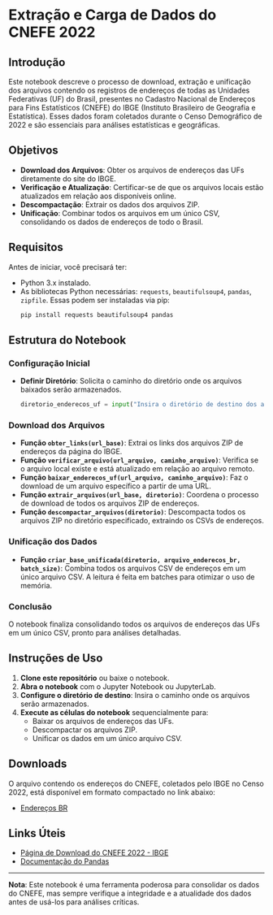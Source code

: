 # Extração e Carga de Dados do CNEFE 2022

## Introdução

Este notebook descreve o processo de download, extração e unificação dos arquivos contendo os registros de endereços de todas as Unidades Federativas (UF) do Brasil, presentes no Cadastro Nacional de Endereços para Fins Estatísticos (CNEFE) do IBGE (Instituto Brasileiro de Geografia e Estatística). Esses dados foram coletados durante o Censo Demográfico de 2022 e são essenciais para análises estatísticas e geográficas.

## Objetivos

- **Download dos Arquivos**: Obter os arquivos de endereços das UFs diretamente do site do IBGE.
- **Verificação e Atualização**: Certificar-se de que os arquivos locais estão atualizados em relação aos disponíveis online.
- **Descompactação**: Extrair os dados dos arquivos ZIP.
- **Unificação**: Combinar todos os arquivos em um único CSV, consolidando os dados de endereços de todo o Brasil.

## Requisitos

Antes de iniciar, você precisará ter:

- Python 3.x instalado.
- As bibliotecas Python necessárias: `requests`, `beautifulsoup4`, `pandas`, `zipfile`. Essas podem ser instaladas via pip:
  ```bash
  pip install requests beautifulsoup4 pandas
  ```

## Estrutura do Notebook

### Configuração Inicial

- **Definir Diretório**: Solicita o caminho do diretório onde os arquivos baixados serão armazenados.
  ```python
  diretorio_enderecos_uf = input("Insira o diretório de destino dos arquivos a serem baixados: ")
  ```

### Download dos Arquivos

- **Função `obter_links(url_base)`**: Extrai os links dos arquivos ZIP de endereços da página do IBGE.
- **Função `verificar_arquivo(url_arquivo, caminho_arquivo)`**: Verifica se o arquivo local existe e está atualizado em relação ao arquivo remoto.
- **Função `baixar_enderecos_uf(url_arquivo, caminho_arquivo)`**: Faz o download de um arquivo específico a partir de uma URL.
- **Função `extrair_arquivos(url_base, diretorio)`**: Coordena o processo de download de todos os arquivos ZIP de endereços.
- **Função `descompactar_arquivos(diretorio)`**: Descompacta todos os arquivos ZIP no diretório especificado, extraindo os CSVs de endereços.

### Unificação dos Dados

- **Função `criar_base_unificada(diretorio, arquivo_enderecos_br, batch_size)`**: Combina todos os arquivos CSV de endereços em um único arquivo CSV. A leitura é feita em batches para otimizar o uso de memória.

### Conclusão

O notebook finaliza consolidando todos os arquivos de endereços das UFs em um único CSV, pronto para análises detalhadas.

## Instruções de Uso

1. **Clone este repositório** ou baixe o notebook.
2. **Abra o notebook** com o Jupyter Notebook ou JupyterLab.
3. **Configure o diretório de destino**: Insira o caminho onde os arquivos serão armazenados.
4. **Execute as células do notebook** sequencialmente para:
   - Baixar os arquivos de endereços das UFs.
   - Descompactar os arquivos ZIP.
   - Unificar os dados em um único arquivo CSV.

## Downloads
O arquivo contendo os endereços do CNEFE, coletados pelo IBGE no Censo 2022, está disponível em formato compactado no link abaixo:
- [Endereços BR]([https://pandas.pydata.org/pandas-docs/stable/](https://drive.google.com/file/d/1tBwS3r0OxdZtJZpIb9ybMZnf7k6CSkm8/view?usp=sharing))

## Links Úteis

- [Página de Download do CNEFE 2022 - IBGE](https://www.ibge.gov.br/estatisticas/sociais/populacao/38734-cadastro-nacional-de-enderecos-para-fins-estatisticos.html?=&t=downloads)
- [Documentação do Pandas](https://pandas.pydata.org/pandas-docs/stable/)

---

**Nota**: Este notebook é uma ferramenta poderosa para consolidar os dados do CNEFE, mas sempre verifique a integridade e a atualidade dos dados antes de usá-los para análises críticas.

```
